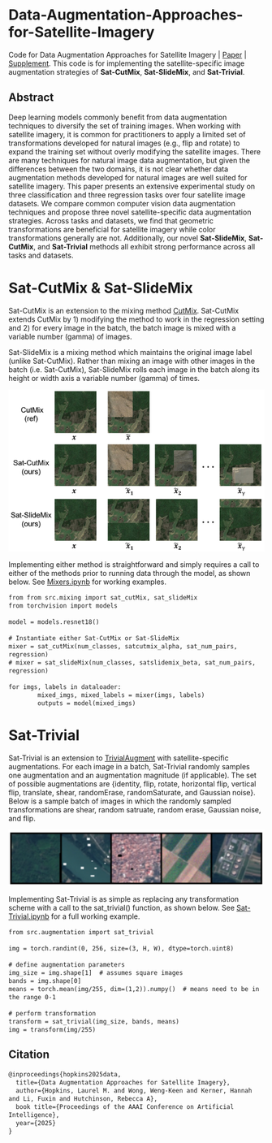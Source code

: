 # Data-Augmentation-Approaches-for-Satellite-Imagery
Code for Data Augmentation Approaches for Satellite Imagery | [Paper](Hopkins_2025.pdf) | [Supplement](Supplement.pdf). This code is for implementing the satellite-specific image augmentation strategies of **Sat-CutMix**, **Sat-SlideMix**, and **Sat-Trivial**.   

## Abstract
Deep learning models commonly benefit from data augmentation techniques to diversify the set of training images. When working with satellite imagery, it is common for practitioners to apply a limited set of transformations developed for natural images (e.g., flip and rotate) to expand the training set without overly modifying the satellite images. There are many techniques for natural image data augmentation, but given the differences between the two domains, it is not clear whether data augmentation methods developed for natural images are well suited for satellite imagery. This paper presents an extensive experimental study on three classification and three regression tasks over four satellite image datasets. We compare common computer vision data augmentation techniques and propose three novel satellite-specific data augmentation strategies. Across tasks and datasets, we find that geometric transformations are beneficial for satellite imagery while color transformations generally are not. Additionally, our novel **Sat-SlideMix**, **Sat-CutMix**, and **Sat-Trivial** methods all exhibit strong performance across all tasks and datasets.


# Sat-CutMix & Sat-SlideMix
Sat-CutMix is an extension to the mixing method [CutMix](https://arxiv.org/abs/1905.04899). Sat-CutMix extends CutMix by 1) modifying the method to work in the regression setting and 2) for every image in the batch, the batch image is mixed with a variable number (gamma) of images. 

Sat-SlideMix is a mixing method which maintains the original image label (unlike Sat-CutMix). Rather than mixing an image with other images in the batch (i.e. Sat-CutMix), Sat-SlideMix rolls each image in the batch along its height or width axis a variable number (gamma) of times. 

![Model](Sat-CutMix_SlideMix.png)

Implementing either method is straightforward and simply requires a call to either of the methods prior to running data through the model, as shown below. See [Mixers.ipynb](Mixers.ipynb) for working examples.

```
from from src.mixing import sat_cutMix, sat_slideMix
from torchvision import models

model = models.resnet18()

# Instantiate either Sat-CutMix or Sat-SlideMix
mixer = sat_cutMix(num_classes, satcutmix_alpha, sat_num_pairs, regression)  
# mixer = sat_slideMix(num_classes, satslidemix_beta, sat_num_pairs, regression)

for imgs, labels in dataloader:
        mixed_imgs, mixed_labels = mixer(imgs, labels) 
        outputs = model(mixed_imgs)
```

# Sat-Trivial
Sat-Trivial is an extension to [TrivialAugment](https://arxiv.org/abs/2103.10158) with satellite-specific augmentations. For each image in a batch, Sat-Trivial randomly samples one augmentation and an augmentation magnitude (if applicable). The set of possible augmentations are {identity, flip, rotate, horizontal flip, vertical flip, translate, shear, randomErase, randomSaturate, and Gaussian noise}. Below is a sample batch of images in which the randomly sampled transformations are shear, random satruate, random erase, Gaussian noise, and flip.    

![Model](Sat-Trivial.png)

Implementing Sat-Trivial is as simple as replacing any transformation scheme with a call to the sat_trivial() function, as shown below. See [Sat-Trivial.ipynb](SatTrivial.ipynb) for a full working example.

```
from src.augmentation import sat_trivial

img = torch.randint(0, 256, size=(3, H, W), dtype=torch.uint8)

# define augmentation parameters
img_size = img.shape[1]  # assumes square images
bands = img.shape[0]
means = torch.mean(img/255, dim=(1,2)).numpy()  # means need to be in the range 0-1

# perform transformation 
transform = sat_trivial(img_size, bands, means)
img = transform(img/255)
```

## Citation

```
@inproceedings{hopkins2025data,
  title={Data Augmentation Approaches for Satellite Imagery},
  author={Hopkins, Laurel M. and Wong, Weng-Keen and Kerner, Hannah and Li, Fuxin and Hutchinson, Rebecca A},
  book title={Proceedings of the AAAI Conference on Artificial Intelligence},
  year={2025}
}
````
